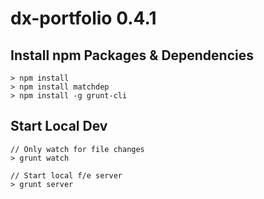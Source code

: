 # dx-portfolio 0.4.1
## Install npm Packages & Dependencies
```
> npm install
> npm install matchdep
> npm install -g grunt-cli
```

## Start Local Dev
```
// Only watch for file changes
> grunt watch

// Start local f/e server
> grunt server
```
